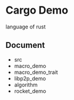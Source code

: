 # Cargo Demo

language of rust

## Document

* src
* macro_demo
* macro_demo_trait
* libp2p_demo
* algorithm
* rocket_demo
